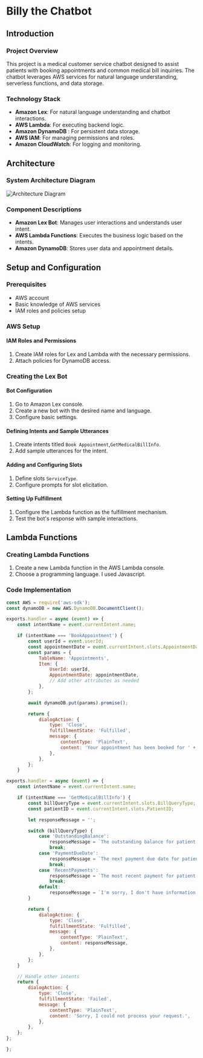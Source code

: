 # Billy the Chatbot

## Introduction
### Project Overview
This project is a medical customer service chatbot designed to assist patients with booking appointments and common medical bill inquiries. The chatbot leverages AWS services for natural language understanding, serverless functions, and data storage.

### Technology Stack
- **Amazon Lex**: For natural language understanding and chatbot interactions.
- **AWS Lambda**: For executing backend logic.
- **Amazon DynamoDB** : For persistent data storage.
- **AWS IAM**: For managing permissions and roles.
- **Amazon CloudWatch**: For logging and monitoring.

## Architecture
### System Architecture Diagram
![Architecture Diagram](link_to_diagram.png)

### Component Descriptions
- **Amazon Lex Bot**: Manages user interactions and understands user intent.
- **AWS Lambda Functions**: Executes the business logic based on the intents.
- **Amazon DynamoDB**: Stores user data and appointment details.

## Setup and Configuration
### Prerequisites
- AWS account
- Basic knowledge of AWS services
- IAM roles and policies setup

### AWS Setup
#### IAM Roles and Permissions
1. Create IAM roles for Lex and Lambda with the necessary permissions.
2. Attach policies for DynamoDB access.

### Creating the Lex Bot
#### Bot Configuration
1. Go to Amazon Lex console.
2. Create a new bot with the desired name and language.
3. Configure basic settings.

#### Defining Intents and Sample Utterances
1. Create intents titled `Book Appointment`,`GetMedicalBillInfo`.
2. Add sample utterances for the intent.

#### Adding and Configuring Slots
1. Define slots `ServiceType`.
2. Configure prompts for slot elicitation.

#### Setting Up Fulfillment
1. Configure the Lambda function as the fulfillment mechanism.
2. Test the bot's response with sample interactions.

## Lambda Functions
### Creating Lambda Functions
1. Create a new Lambda function in the AWS Lambda console.
2. Choose a programming language. I used Javascript.

### Code Implementation
```javascript
const AWS = require('aws-sdk');
const dynamoDB = new AWS.DynamoDB.DocumentClient();

exports.handler = async (event) => {
    const intentName = event.currentIntent.name;

    if (intentName === 'BookAppointment') {
        const userId = event.userId;
        const appointmentDate = event.currentIntent.slots.AppointmentDate;
        const params = {
            TableName: 'Appointments',
            Item: {
                UserId: userId,
                AppointmentDate: appointmentDate,
                // Add other attributes as needed
            },
        };

        await dynamoDB.put(params).promise();

        return {
            dialogAction: {
                type: 'Close',
                fulfillmentState: 'Fulfilled',
                message: {
                    contentType: 'PlainText',
                    content: 'Your appointment has been booked for ' + appointmentDate,
                },
            },
        };
    }

exports.handler = async (event) => {
    const intentName = event.currentIntent.name;

    if (intentName === 'GetMedicalBillInfo') {
        const billQueryType = event.currentIntent.slots.BillQueryType;
        const patientID = event.currentIntent.slots.PatientID;

        let responseMessage = '';

        switch (billQueryType) {
            case 'OutstandingBalance':
                responseMessage = `The outstanding balance for patient ID ${patientID} is $250.`;
                break;
            case 'PaymentDueDate':
                responseMessage = `The next payment due date for patient ID ${patientID} is on August 31, 2024.`;
                break;
            case 'RecentPayments':
                responseMessage = `The most recent payment for patient ID ${patientID} was $100 on July 15, 2024.`;
                break;
            default:
                responseMessage = `I'm sorry, I don't have information on that topic. Please try asking about Outstanding Balance, Payment Due Date, or Recent Payments.`;
        }

        return {
            dialogAction: {
                type: 'Close',
                fulfillmentState: 'Fulfilled',
                message: {
                    contentType: 'PlainText',
                    content: responseMessage,
                },
            },
        };
    }

    // Handle other intents
    return {
        dialogAction: {
            type: 'Close',
            fulfillmentState: 'Failed',
            message: {
                contentType: 'PlainText',
                content: 'Sorry, I could not process your request.',
            },
        },
    };
};

};